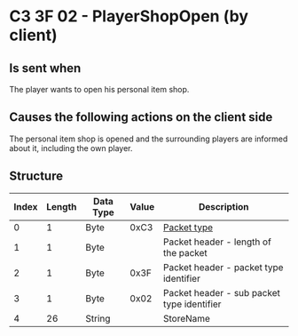 # C3 3F 02 - PlayerShopOpen (by client)

## Is sent when

The player wants to open his personal item shop.

## Causes the following actions on the client side

The personal item shop is opened and the surrounding players are informed about it, including the own player.

## Structure

| Index | Length | Data Type | Value | Description |
|-------|--------|-----------|-------|-------------|
| 0 | 1 |   Byte   | 0xC3  | [Packet type](PacketTypes.md) |
| 1 | 1 |    Byte   |      | Packet header - length of the packet |
| 2 | 1 |    Byte   | 0x3F  | Packet header - packet type identifier |
| 3 | 1 |    Byte   | 0x02  | Packet header - sub packet type identifier |
| 4 | 26 | String |  | StoreName |